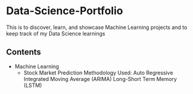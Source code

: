 # Data-Science-Portfolio
This is to discover, learn, and showcase Machine Learning projects and to keep track of my Data Science learnings

## Contents
   * Machine Learning
     - Stock Market Prediction
        Methodology Used:  Auto Regressive Integrated Moving Average (ARIMA)
                           Long-Short Term Memory (LSTM)



